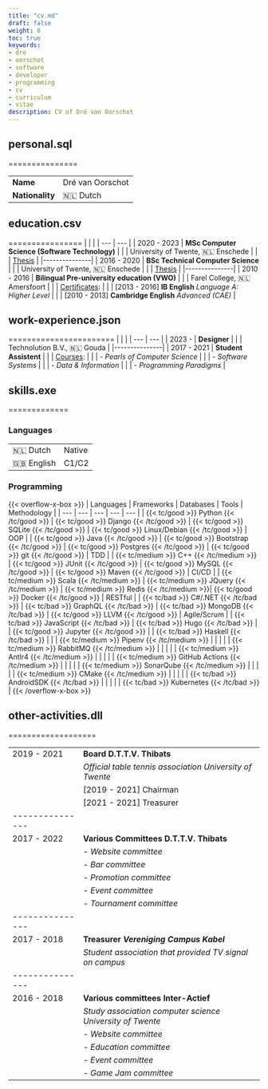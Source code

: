 ```yaml
---
title: "cv.md"
draft: false
weight: 0
toc: true
keywords:
- dre
- oorschot
- software
- developer
- programming
- cv
- curriculum
- vitae
description: CV of Dré van Oorschot
---
```


## personal.sql
===============

|                 |                         |
| ---             | ---                     |
| **Name**        | Dré van Oorschot        |
| **Nationality** | 🇳🇱 Dutch                |

## education.csv
================
|               |                                                         |
| ---           | ---                                                     |
| 2020 - 2023   | **MSc Computer Science (Software Technology)**          |
|               | University of Twente, 🇳🇱 Enschede                       |
|               | [Thesis](https://essay.utwente.nl/96536/)               |
|---------------|
| 2016 - 2020   | **BSc Technical Computer Science**                      |
|               | University of Twente, 🇳🇱 Enschede                       |
|               | [Thesis](https://essay.utwente.nl/80589/)               |
|---------------|
| 2010 - 2016   | **Bilingual Pre-university education (VWO)**            |
|               | Farel College, 🇳🇱 Amersfoort                            |
|               | <u>Certificates</u>:                                    |
|               | [2013 - 2016] **IB English** *Language A: Higher Level* |
|               | [2010 - 2013] **Cambridge English** *Advanced (CAE)*    |

## work-experience.json
=======================
|               |                                                         |
| ---           | ---                                                     |
| 2023 -        | **Designer**                                            |
|               | Technolution B.V., 🇳🇱 Gouda                             |
|---------------|
| 2017 - 2021   | **Student Assistent**                                   |
|               | <u>Courses</u>:                                         |
|               | - *Pearls of Computer Science*                          |
|               | - *Software Systems*                                    |
|               | - *Data & Information*                                  |
|               | - *Programming Paradigms*                               |


## skills.exe
=============
### Languages

|               |                                                         |
| ---           | ---                                                     |
| 🇳🇱 Dutch      | Native                                                  |
| 🇬🇧 English    | C1/C2                                                   |

### Programming
{{< overflow-x-box >}}
| Languages                                     | Frameworks                                    | Databases                                 | Tools                                                 | Methodology  |
| ---                                           | ---                                           | ---                                       | ---                                                   | ---          |
| {{< tc/good >}} Python {{< /tc/good >}}       | {{< tc/good >}} Django {{< /tc/good >}}       | {{< tc/good >}} SQLite {{< /tc/good >}}   | {{< tc/good >}} Linux/Debian {{< /tc/good >}}         | OOP          |
| {{< tc/good >}} Java {{< /tc/good >}}         | {{< tc/good >}} Bootstrap {{< /tc/good >}}    | {{< tc/good >}} Postgres {{< /tc/good >}} | {{< tc/good >}} git {{< /tc/good >}}                  | TDD          |
| {{< tc/medium >}} C++ {{< /tc/medium >}}      | {{< tc/good >}} JUnit {{< /tc/good >}}        | {{< tc/good >}} MySQL {{< /tc/good >}}    | {{< tc/good >}} Maven {{< /tc/good >}}                | CI/CD        |
| {{< tc/medium >}} Scala {{< /tc/medium >}}    | {{< tc/medium >}} JQuery {{< /tc/medium >}}   | {{< tc/medium >}} Redis {{< /tc/medium >}}| {{< tc/good >}} Docker {{< /tc/good >}}               | RESTful      |
| {{< tc/bad >}} C#/.NET {{< /tc/bad >}}        | {{< tc/bad >}} GraphQL {{< /tc/bad >}}        | {{< tc/bad >}} MongoDB {{< /tc/bad >}}    | {{< tc/good >}} LLVM {{< /tc/good >}}                 | Agile/Scrum  |
| {{< tc/bad >}} JavaScript {{< /tc/bad >}}     | {{< tc/bad >}} Hugo {{< /tc/bad >}}           |                                           | {{< tc/good >}} Jupyter {{< /tc/good >}}              |
| {{< tc/bad >}} Haskell {{< /tc/bad >}}        |                                               |                                           | {{< tc/medium >}} Pipenv {{< /tc/medium >}}           |
|                                               |                                               |                                           | {{< tc/medium >}} RabbitMQ {{< /tc/medium >}}         |
|                                               |                                               |                                           | {{< tc/medium >}} Antlr4 {{< /tc/medium >}}           |
|                                               |                                               |                                           | {{< tc/medium >}} GitHub Actions {{< /tc/medium >}}   |
|                                               |                                               |                                           | {{< tc/medium >}} SonarQube {{< /tc/medium >}}        |
|                                               |                                               |                                           | {{< tc/medium >}} CMake {{< /tc/medium >}}            |
|                                               |                                               |                                           | {{< tc/bad >}} AndroidSDK {{< /tc/bad >}}             |
|                                               |                                               |                                           | {{< tc/bad >}} Kubernetes {{< /tc/bad >}}             |
{{< /overflow-x-box >}}
## other-activities.dll
===================

|               |                                                           |
| ---           | ---                                                       |
| 2019 - 2021   | **Board D.T.T.V. Thibats**                                |
|               | *Official table tennis association University of Twente*  |
|               | [2019 - 2021] Chairman                                    |
|               | [2021 - 2021] Treasurer                                   |
|---------------|
| 2017 - 2022   | **Various Committees D.T.T.V. Thibats**                   |
|               | - *Website committee*                                     |
|               | - *Bar committee*                                         |
|               | - *Promotion committee*                                   |
|               | - *Event committee*                                       |
|               | - *Tournament committee*                                  |
|---------------|
| 2017 - 2018   | **Treasurer *Vereniging Campus Kabel***                   |
|               | *Student association that provided TV signal on campus*   |
|---------------|
| 2016 - 2018   | **Various committees Inter-Actief**                       |
|               | *Study association computer science University of Twente* |
|               | - *Website committee*                                     |
|               | - *Education committee*                                   |
|               | - *Event committee*                                       |
|               | - *Game Jam committee*                                    |
